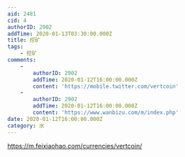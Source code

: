```yaml
---
aid: 2481
cid: 4
authorID: 2902
addTime: 2020-01-13T03:30:00.000Z
title: 挖矿
tags:
    - 挖矿
comments:
    -
        authorID: 2902
        addTime: 2020-01-12T16:00:00.000Z
        content: 'https://mobile.twitter.com/vertcoin'
    -
        authorID: 2902
        addTime: 2020-01-12T16:00:00.000Z
        content: 'https://www.wanbizu.com/m/index.php'
date: 2020-01-12T16:00:00.000Z
category: 水
---
```


https://m.feixiaohao.com/currencies/vertcoin/
